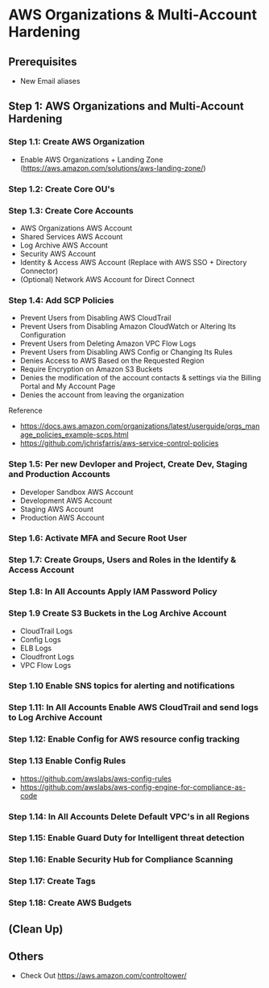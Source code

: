 # AWS Organizations & Multi-Account Hardening

## Prerequisites
- New Email aliases

## Step 1: AWS Organizations and Multi-Account Hardening

### Step 1.1: Create AWS Organization
- Enable AWS Organizations + Landing Zone (https://aws.amazon.com/solutions/aws-landing-zone/)

### Step 1.2: Create Core OU's

### Step 1.3: Create Core Accounts
- AWS Organizations AWS Account
- Shared Services AWS Account
- Log Archive AWS Account
- Security AWS Account
- Identity & Access AWS Account (Replace with AWS SSO + Directory Connector)
- (Optional) Network AWS Account for Direct Connect

### Step 1.4: Add SCP Policies
- Prevent Users from Disabling AWS CloudTrail
- Prevent Users from Disabling Amazon CloudWatch or Altering Its Configuration
- Prevent Users from Deleting Amazon VPC Flow Logs
- Prevent Users from Disabling AWS Config or Changing Its Rules
- Denies Access to AWS Based on the Requested Region
- Require Encryption on Amazon S3 Buckets
- Denies the modification of the account contacts & settings via the Billing Portal and My Account Page
- Denies the account from leaving the organization

Reference
- https://docs.aws.amazon.com/organizations/latest/userguide/orgs_manage_policies_example-scps.html
- https://github.com/jchrisfarris/aws-service-control-policies

### Step 1.5: Per new Devloper and Project, Create Dev, Staging and Production Accounts
- Developer Sandbox AWS Account
- Development AWS Account
- Staging AWS Account
- Production AWS Account

### Step 1.6: Activate MFA and Secure Root User

### Step 1.7: Create Groups, Users and Roles in the Identify & Access Account

### Step 1.8: In All Accounts Apply IAM Password Policy

### Step 1.9 Create S3 Buckets in the Log Archive Account
- CloudTrail Logs
- Config Logs
- ELB Logs
- Cloudfront Logs
- VPC Flow Logs

### Step 1.10 Enable SNS topics for alerting and notifications

### Step 1.11: In All Accounts Enable AWS CloudTrail and send logs to Log Archive Account

### Step 1.12: Enable Config for AWS resource config tracking

### Step 1.13 Enable Config Rules
- https://github.com/awslabs/aws-config-rules
- https://github.com/awslabs/aws-config-engine-for-compliance-as-code

### Step 1.14: In All Accounts Delete Default VPC's in all Regions

### Step 1.15: Enable Guard Duty for Intelligent threat detection

### Step 1.16: Enable Security Hub for Compliance Scanning

### Step 1.17: Create Tags

### Step 1.18: Create AWS Budgets

## (Clean Up)

## Others
- Check Out https://aws.amazon.com/controltower/
